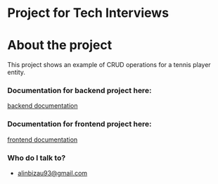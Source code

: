 # Project for Tech Interviews

# About the project
This project shows an example of CRUD operations for a tennis player entity.

### Documentation for backend project here: 
[backend documentation](backend/README.md)
### Documentation for frontend project here:
[frontend documentation](frontend/README.md)

### Who do I talk to? ###

* alinbizau93@gmail.com
